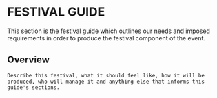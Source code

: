 # FESTIVAL GUIDE

This section is the festival guide which outlines our needs and imposed requirements in order to produce the festival component of the event.

## Overview

    Describe this festival, what it should feel like, how it will be 
    produced, who will manage it and anything else that informs this 
    guide's sections.
    
